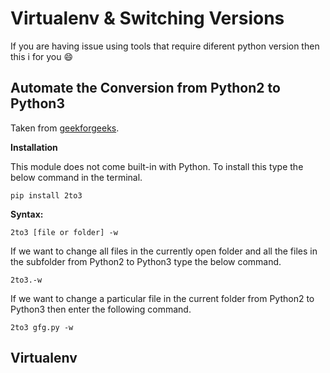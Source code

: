 # Virtualenv & Switching Versions

If you are having issue using tools that require diferent python version then this i for you :smile:

## Automate the Conversion from Python2 to Python3

Taken from [geekforgeeks](https://www.geeksforgeeks.org/automate-the-conversion-from-python2-to-python3/).



**Installation**

This module does not come built-in with Python. To install this type the below command in the terminal.

```
pip install 2to3
```

**Syntax:**

```
2to3 [file or folder] -w
```

If we want to change all files in the currently open folder and all the files in the subfolder from Python2 to Python3 type the below command.

```
2to3.-w
```

If we want to change a particular file in the current folder from Python2 to Python3 then enter the following command.

```
2to3 gfg.py -w
```

## Virtualenv


